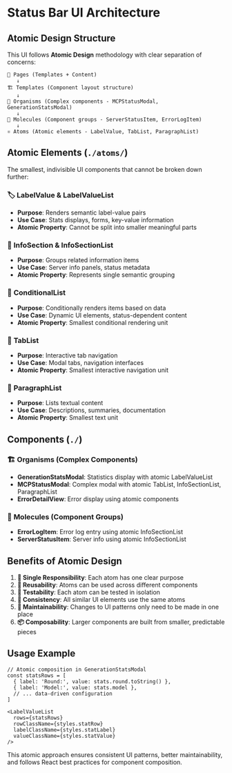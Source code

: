 # Status Bar UI Architecture

## Atomic Design Structure

This UI follows **Atomic Design** methodology with clear separation of concerns:

```
📄 Pages (Templates + Content)
   ↓
🏗️ Templates (Component layout structure)
   ↓
🧬 Organisms (Complex components - MCPStatusModal, GenerationStatsModal)
   ↓
🔧 Molecules (Component groups - ServerStatusItem, ErrorLogItem)
   ↓
⚛️ Atoms (Atomic elements - LabelValue, TabList, ParagraphList)
```

## Atomic Elements (`./atoms/`)

The smallest, indivisible UI components that cannot be broken down further:

### 🏷️ **LabelValue** & **LabelValueList**
- **Purpose**: Renders semantic label-value pairs
- **Use Case**: Stats displays, forms, key-value information
- **Atomic Property**: Cannot be split into smaller meaningful parts

### 📄 **InfoSection** & **InfoSectionList**
- **Purpose**: Groups related information items
- **Use Case**: Server info panels, status metadata
- **Atomic Property**: Represents single semantic grouping

### 🔀 **ConditionalList**
- **Purpose**: Conditionally renders items based on data
- **Use Case**: Dynamic UI elements, status-dependent content
- **Atomic Property**: Smallest conditional rendering unit

### 📑 **TabList**
- **Purpose**: Interactive tab navigation
- **Use Case**: Modal tabs, navigation interfaces
- **Atomic Property**: Smallest interactive navigation unit

### 📝 **ParagraphList**
- **Purpose**: Lists textual content
- **Use Case**: Descriptions, summaries, documentation
- **Atomic Property**: Smallest text unit

## Components (`./`)

### 🏗️ **Organisms** (Complex Components)
- **GenerationStatsModal**: Statistics display with atomic LabelValueList
- **MCPStatusModal**: Complex modal with atomic TabList, InfoSectionList, ParagraphList
- **ErrorDetailView**: Error display using atomic components

### 🔧 **Molecules** (Component Groups)
- **ErrorLogItem**: Error log entry using atomic InfoSectionList
- **ServerStatusItem**: Server info using atomic InfoSectionList

## Benefits of Atomic Design

1. **🎯 Single Responsibility**: Each atom has one clear purpose
2. **🔄 Reusability**: Atoms can be used across different components
3. **🧪 Testability**: Each atom can be tested in isolation
4. **🎨 Consistency**: All similar UI elements use the same atoms
5. **🔧 Maintainability**: Changes to UI patterns only need to be made in one place
6. **📦 Composability**: Larger components are built from smaller, predictable pieces

## Usage Example

```tsx
// Atomic composition in GenerationStatsModal
const statsRows = [
  { label: 'Round:', value: stats.round.toString() },
  { label: 'Model:', value: stats.model },
  // ... data-driven configuration
]

<LabelValueList
  rows={statsRows}
  rowClassName={styles.statRow}
  labelClassName={styles.statLabel}
  valueClassName={styles.statValue}
/>
```

This atomic approach ensures consistent UI patterns, better maintainability, and follows React best practices for component composition.